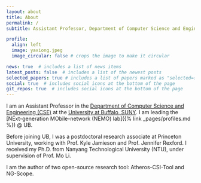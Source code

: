 ```yaml
---
layout: about
title: About
permalink: /
subtitle: Assistant Professor, Department of Computer Science and Engineering

profile:
  align: left 
  image: yaxiong.jpeg
  image_circular: false # crops the image to make it circular

news: true  # includes a list of news items
latest_posts: false  # includes a list of the newest posts
selected_papers: true # includes a list of papers marked as "selected={true}"
social: true  # includes social icons at the bottom of the page
git_repos: true  # includes social icons at the bottom of the page
---
```


I am an Assistant Professor in the [Department of Computer Science and Engineering (CSE)](https://engineering.buffalo.edu/computer-science-engineering.html) 
at the [University at Buffalo, SUNY](https://www.buffalo.edu/). I am leading the [NExt-generation MObile-network (NEMO) lab]({% link _pages/profiles.md %}) @ UB.

Before joining UB, I was a postdoctoral research associate at Princeton University,
working with Prof. Kyle Jamieson and Prof. Jennifer Rexford. 
I received my Ph.D. from Nanyang Technological University (NTU), 
under supervision of Prof. Mo Li.

I am the author of two open-source research tool: Atheros-CSI-Tool and NG-Scope.


